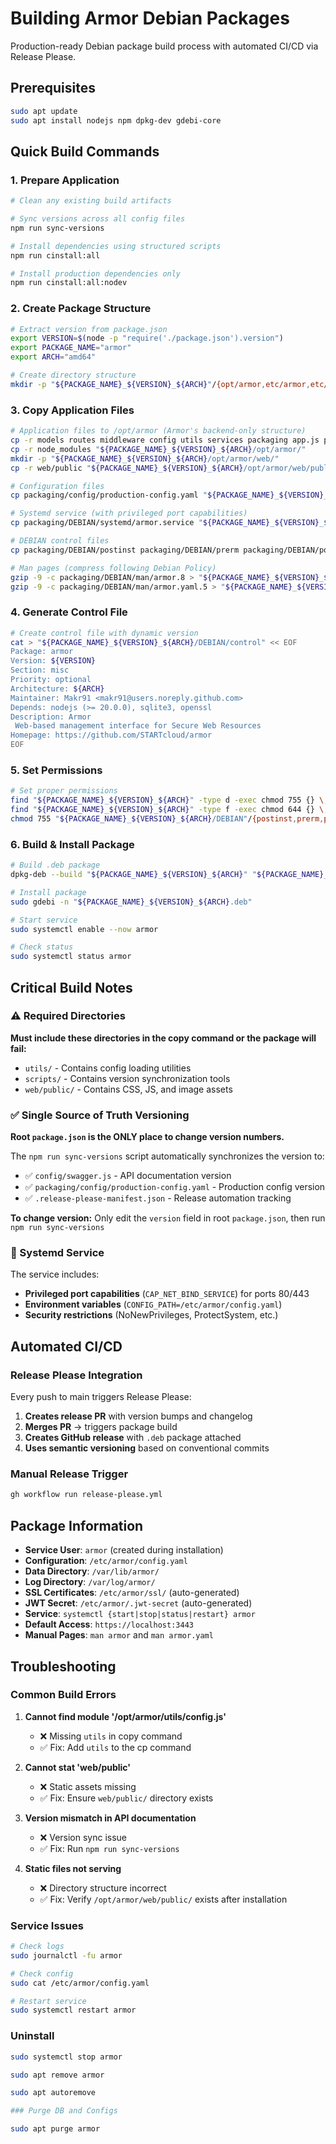 # Building Armor Debian Packages

Production-ready Debian package build process with automated CI/CD via Release Please.

## Prerequisites

```bash
sudo apt update
sudo apt install nodejs npm dpkg-dev gdebi-core
```

## Quick Build Commands

### 1. Prepare Application
```bash
# Clean any existing build artifacts

# Sync versions across all config files
npm run sync-versions

# Install dependencies using structured scripts
npm run cinstall:all

# Install production dependencies only
npm run cinstall:all:nodev
```

### 2. Create Package Structure
```bash
# Extract version from package.json
export VERSION=$(node -p "require('./package.json').version")
export PACKAGE_NAME="armor"
export ARCH="amd64"

# Create directory structure
mkdir -p "${PACKAGE_NAME}_${VERSION}_${ARCH}"/{opt/armor,etc/armor,etc/systemd/system,var/lib/armor,var/log/armor,usr/share/man/man8,usr/share/man/man5,DEBIAN}
```

### 3. Copy Application Files
```bash
# Application files to /opt/armor (Armor's backend-only structure)
cp -r models routes middleware config utils services packaging app.js package.json "${PACKAGE_NAME}_${VERSION}_${ARCH}/opt/armor/"
cp -r node_modules "${PACKAGE_NAME}_${VERSION}_${ARCH}/opt/armor/"
mkdir -p "${PACKAGE_NAME}_${VERSION}_${ARCH}/opt/armor/web/"
cp -r web/public "${PACKAGE_NAME}_${VERSION}_${ARCH}/opt/armor/web/public"

# Configuration files
cp packaging/config/production-config.yaml "${PACKAGE_NAME}_${VERSION}_${ARCH}/etc/armor/config.yaml"

# Systemd service (with privileged port capabilities)
cp packaging/DEBIAN/systemd/armor.service "${PACKAGE_NAME}_${VERSION}_${ARCH}/etc/systemd/system/"

# DEBIAN control files
cp packaging/DEBIAN/postinst packaging/DEBIAN/prerm packaging/DEBIAN/postrm "${PACKAGE_NAME}_${VERSION}_${ARCH}/DEBIAN/"

# Man pages (compress following Debian Policy)
gzip -9 -c packaging/DEBIAN/man/armor.8 > "${PACKAGE_NAME}_${VERSION}_${ARCH}/usr/share/man/man8/armor.8.gz"
gzip -9 -c packaging/DEBIAN/man/armor.yaml.5 > "${PACKAGE_NAME}_${VERSION}_${ARCH}/usr/share/man/man5/armor.yaml.5.gz"
```

### 4. Generate Control File
```bash
# Create control file with dynamic version
cat > "${PACKAGE_NAME}_${VERSION}_${ARCH}/DEBIAN/control" << EOF
Package: armor
Version: ${VERSION}
Section: misc
Priority: optional
Architecture: ${ARCH}
Maintainer: Makr91 <makr91@users.noreply.github.com>
Depends: nodejs (>= 20.0.0), sqlite3, openssl
Description: Armor
 Web-based management interface for Secure Web Resources
Homepage: https://github.com/STARTcloud/armor
EOF
```

### 5. Set Permissions
```bash
# Set proper permissions
find "${PACKAGE_NAME}_${VERSION}_${ARCH}" -type d -exec chmod 755 {} \;
find "${PACKAGE_NAME}_${VERSION}_${ARCH}" -type f -exec chmod 644 {} \;
chmod 755 "${PACKAGE_NAME}_${VERSION}_${ARCH}/DEBIAN"/{postinst,prerm,postrm}
```

### 6. Build & Install Package
```bash
# Build .deb package
dpkg-deb --build "${PACKAGE_NAME}_${VERSION}_${ARCH}" "${PACKAGE_NAME}_${VERSION}_${ARCH}.deb"

# Install package
sudo gdebi -n "${PACKAGE_NAME}_${VERSION}_${ARCH}.deb"

# Start service
sudo systemctl enable --now armor

# Check status
sudo systemctl status armor
```

## Critical Build Notes

### ⚠️ Required Directories
**Must include these directories in the copy command or the package will fail:**
- `utils/` - Contains config loading utilities
- `scripts/` - Contains version synchronization tools
- `web/public/` - Contains CSS, JS, and image assets

### ✅ Single Source of Truth Versioning
**Root `package.json` is the ONLY place to change version numbers.**

The `npm run sync-versions` script automatically synchronizes the version to:
- ✅ `config/swagger.js` - API documentation version  
- ✅ `packaging/config/production-config.yaml` - Production config version
- ✅ `.release-please-manifest.json` - Release automation tracking

**To change version:** Only edit the `version` field in root `package.json`, then run `npm run sync-versions`

### 🔧 Systemd Service
The service includes:
- **Privileged port capabilities** (`CAP_NET_BIND_SERVICE`) for ports 80/443
- **Environment variables** (`CONFIG_PATH=/etc/armor/config.yaml`)
- **Security restrictions** (NoNewPrivileges, ProtectSystem, etc.)

## Automated CI/CD

### Release Please Integration
Every push to main triggers Release Please:
1. **Creates release PR** with version bumps and changelog
2. **Merges PR** → triggers package build
3. **Creates GitHub release** with `.deb` package attached
4. **Uses semantic versioning** based on conventional commits

### Manual Release Trigger
```bash
gh workflow run release-please.yml
```

## Package Information

- **Service User**: `armor` (created during installation)
- **Configuration**: `/etc/armor/config.yaml`
- **Data Directory**: `/var/lib/armor/`
- **Log Directory**: `/var/log/armor/`
- **SSL Certificates**: `/etc/armor/ssl/` (auto-generated)
- **JWT Secret**: `/etc/armor/.jwt-secret` (auto-generated)
- **Service**: `systemctl {start|stop|status|restart} armor`
- **Default Access**: `https://localhost:3443`
- **Manual Pages**: `man armor` and `man armor.yaml`

## Troubleshooting

### Common Build Errors
1. **Cannot find module '/opt/armor/utils/config.js'**
   - ❌ Missing `utils` in copy command
   - ✅ Fix: Add `utils` to the cp command

2. **Cannot stat 'web/public'**
   - ❌ Static assets missing
   - ✅ Fix: Ensure `web/public/` directory exists

3. **Version mismatch in API documentation**
   - ❌ Version sync issue
   - ✅ Fix: Run `npm run sync-versions`

4. **Static files not serving**
   - ❌ Directory structure incorrect
   - ✅ Fix: Verify `/opt/armor/web/public/` exists after installation

### Service Issues
```bash
# Check logs
sudo journalctl -fu armor

# Check config
sudo cat /etc/armor/config.yaml

# Restart service
sudo systemctl restart armor
```

### Uninstall
```bash
sudo systemctl stop armor

sudo apt remove armor

sudo apt autoremove

### Purge DB and Configs

sudo apt purge armor
